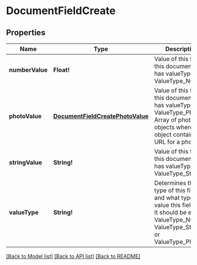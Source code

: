 # DocumentFieldCreate

## Properties
Name | Type | Description | Notes
------------ | ------------- | ------------- | -------------
**numberValue** | **Float!** | Value of this field if this document field has valueType: ValueType_Number. | [optional] [default to null]
**photoValue** | [**DocumentFieldCreatePhotoValue**](DocumentFieldCreate_photoValue.md) | Value of this field if this document field has valueType: ValueType_Photo. Array of photo objects where each object contains a URL for a photo. | [optional] [default to null]
**stringValue** | **String!** | Value of this field if this document field has valueType: ValueType_String. | [optional] [default to null]
**valueType** | **String!** | Determines the type of this field and what type of value this field has. It should be either ValueType_Number, ValueType_String, or ValueType_Photo. | [default to null]

[[Back to Model list]](../README.md#documentation-for-models) [[Back to API list]](../README.md#documentation-for-api-endpoints) [[Back to README]](../README.md)


